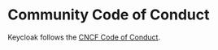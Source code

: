 # Community Code of Conduct

Keycloak follows the [CNCF Code of Conduct](https://github.com/cncf/foundation/blob/main/code-of-conduct.md).
